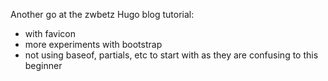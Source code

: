 Another go at the zwbetz Hugo blog tutorial:
* with favicon
* more experiments with bootstrap
* not using baseof, partials, etc to start with as they are confusing to this beginner 